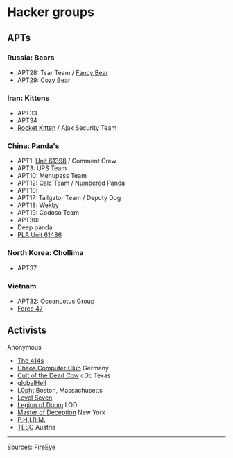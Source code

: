 # Hacker groups



## APTs

### Russia: Bears
- APT28: Tsar Team / [Fancy Bear](https://en.wikipedia.org/wiki/Fancy_Bear)
- APT29: [Cozy Bear](https://en.wikipedia.org/wiki/Cozy_Bear)

### Iran: Kittens
- APT33
- APT34
- [Rocket Kitten](https://en.wikipedia.org/wiki/Rocket_Kitten) / Ajax Security Team


### China: Panda's
- APT1: [Unit 61398](https://en.wikipedia.org/wiki/PLA_Unit_61398) / Comment Crew
- APT3: UPS Team
- APT10: Menupass Team
- APT12: Calc Team / [Numbered Panda](https://en.wikipedia.org/wiki/Numbered_Panda)
- APT16: 
- APT17: Tailgator Team / Deputy Dog
- APT18: Wekby
- APT19: Codoso Team
- APT30: 
- Deep panda
- [PLA Unit 61486](https://en.wikipedia.org/wiki/PLA_Unit_61486)

### North Korea: Chollima
- APT37

### Vietnam
- APT32: OceanLotus Group
- [Force 47](https://en.wikipedia.org/wiki/Force_47)

## Activists
Anonymous

- [The 414s](https://en.wikipedia.org/wiki/The_414s)
- [Chaos Computer Club](https://en.wikipedia.org/wiki/Chaos_Computer_Club) Germany
- [Cult of the Dead Cow](https://en.wikipedia.org/wiki/Cult_of_the_Dead_Cow) cDc Texas
- [globalHell](https://en.wikipedia.org/wiki/GlobalHell) 
- [L0pht](https://en.wikipedia.org/wiki/L0pht) Boston, Massachusetts
- [Level Seven](https://en.wikipedia.org/wiki/Level_Seven_(hacking_group))
- [Legion of Doom](https://en.wikipedia.org/wiki/Legion_of_Doom_(hacking)) LOD
- [Master of Deception](https://en.wikipedia.org/wiki/Masters_of_Deception) New York
- [P.H.I.R.M.](https://en.wikipedia.org/wiki/P.H.I.R.M.)
- [TESO](https://en.wikipedia.org/wiki/TESO_(Austrian_hacker_group)) Austria

-----------------------------------------------------
Sources: [FireEye](https://www.fireeye.com/current-threats/apt-groups.html)